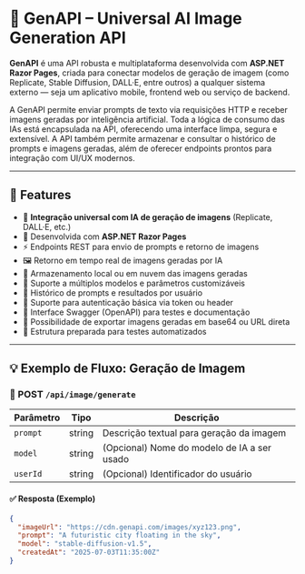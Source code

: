 # 🧠 GenAPI – Universal AI Image Generation API

**GenAPI** é uma API robusta e multiplataforma desenvolvida com **ASP.NET Razor Pages**, criada para conectar modelos de geração de imagem (como Replicate, Stable Diffusion, DALL·E, entre outros) a qualquer sistema externo — seja um aplicativo mobile, frontend web ou serviço de backend.

A GenAPI permite enviar prompts de texto via requisições HTTP e receber imagens geradas por inteligência artificial. Toda a lógica de consumo das IAs está encapsulada na API, oferecendo uma interface limpa, segura e extensível. A API também permite armazenar e consultar o histórico de prompts e imagens geradas, além de oferecer endpoints prontos para integração com UI/UX modernos.

---

## 🚀 Features

- 🔗 **Integração universal com IA de geração de imagens** (Replicate, DALL·E, etc.)
- 🧩 Desenvolvida com **ASP.NET Razor Pages**
- ⚡ Endpoints REST para envio de prompts e retorno de imagens
- 🖼️ Retorno em tempo real de imagens geradas por IA
- 📂 Armazenamento local ou em nuvem das imagens geradas
- 🧠 Suporte a múltiplos modelos e parâmetros customizáveis
- 🧾 Histórico de prompts e resultados por usuário
- 🔐 Suporte para autenticação básica via token ou header
- 📃 Interface Swagger (OpenAPI) para testes e documentação
- 📸 Possibilidade de exportar imagens geradas em base64 ou URL direta
- 🧪 Estrutura preparada para testes automatizados

---

## 💡 Exemplo de Fluxo: Geração de Imagem

### 🔄 POST `/api/image/generate`

| Parâmetro   | Tipo    | Descrição                                |
|-------------|---------|--------------------------------------------|
| `prompt`    | string  | Descrição textual para geração da imagem  |
| `model`     | string  | (Opcional) Nome do modelo de IA a ser usado |
| `userId`    | string  | (Opcional) Identificador do usuário        |

#### ✅ Resposta (Exemplo)
```json
{
  "imageUrl": "https://cdn.genapi.com/images/xyz123.png",
  "prompt": "A futuristic city floating in the sky",
  "model": "stable-diffusion-v1.5",
  "createdAt": "2025-07-03T11:35:00Z"
}
